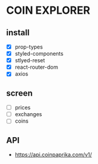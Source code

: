 # COIN EXPLORER

## install

- [x] prop-types
- [x] styled-components
- [x] stlyed-reset
- [x] react-router-dom
- [x] axios

## screen

- [ ] prices
- [ ] exchanges
- [ ] coins

## API

- https://api.coinpaprika.com/v1/
